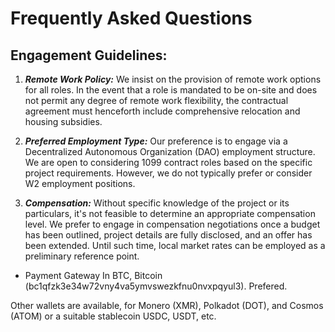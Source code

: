 # Frequently Asked Questions

## Engagement Guidelines:

1. ***Remote Work Policy:*** We insist on the provision of remote work options for all roles. In the event that a role is mandated to be on-site and does not permit any degree of remote work flexibility, the contractual agreement must henceforth include comprehensive relocation and housing subsidies.

2. ***Preferred Employment Type:*** Our preference is to engage via a Decentralized Autonomous Organization (DAO) employment structure. We are open to considering 1099 contract roles based on the specific project requirements. However, we do not typically prefer or consider W2 employment positions.

3. ***Compensation:*** Without specific knowledge of the project or its particulars, it's not feasible to determine an appropriate compensation level. We prefer to engage in compensation negotiations once a budget has been outlined, project details are fully disclosed, and an offer has been extended. Until such time, local market rates can be employed as a preliminary reference point.
- Payment Gateway
In BTC, Bitcoin (bc1qfzk3e34w72vny4va5ymvswezkfnu0nvxpqyul3).  Prefered.


Other wallets are available, for  Monero (XMR), Polkadot (DOT), and Cosmos (ATOM) or a suitable stablecoin USDC, USDT, etc.
